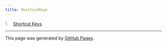 ```yaml
---
title: ShortcutKeys
---
```


<span style="color: grey">1.</span>&nbsp;&nbsp;&nbsp; <a id="listitem1" href="Shortcut_Keys.html">Shortcut Keys</a>
<script>gMaxNum=2-1</script>

<hr>
<p class="pagedate">This page was generated by <a href=".">GitHub Pages</a>.</p>
